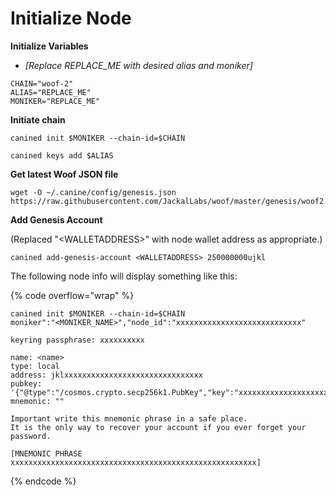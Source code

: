 # Initialize Node

**Initialize Variables**

* &#x20;_\[Replace REPLACE\_ME with desired alias and moniker]_

```
CHAIN="woof-2"
ALIAS="REPLACE_ME"
MONIKER="REPLACE_ME"
```

**Initiate chain**

```
canined init $MONIKER --chain-id=$CHAIN
```

```
canined keys add $ALIAS
```

**Get latest Woof JSON file**

```
wget -O ~/.canine/config/genesis.json https://raw.githubusercontent.com/JackalLabs/woof/master/genesis/woof2.json
```

**Add Genesis Account**

(Replaced "\<WALLETADDRESS>" with node wallet address as appropriate.) &#x20;

```
canined add-genesis-account <WALLETADDRESS> 250000000ujkl
```

The following node info will display something like this:

{% code overflow="wrap" %}
```
canined init $MONIKER --chain-id=$CHAIN 
moniker":"<MONIKER_NAME>","node_id":"xxxxxxxxxxxxxxxxxxxxxxxxxxxx"

keyring passphrase: xxxxxxxxxx

name: <name> 
type: local 
address: jklxxxxxxxxxxxxxxxxxxxxxxxxxxxxxxx 
pubkey: '{"@type":"/cosmos.crypto.secp256k1.PubKey","key":"xxxxxxxxxxxxxxxxxxxxxxxxxxxxxx"}' mnemonic: ""

Important write this mnemonic phrase in a safe place. 
It is the only way to recover your account if you ever forget your password.

[MNEMONIC PHRASE xxxxxxxxxxxxxxxxxxxxxxxxxxxxxxxxxxxxxxxxxxxxxxxxxxxxxxx]
```
{% endcode %}
